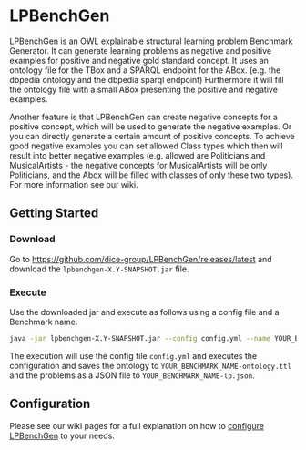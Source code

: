 # LPBenchGen

LPBenchGen is an OWL explainable structural learning problem Benchmark Generator.
It can generate learning problems as negative and positive examples for positive and negative gold standard concept.
It uses an ontology file for the TBox and a SPARQL endpoint for the ABox. (e.g. the dbpedia ontology and the dbpedia sparql endpoint)
Furthermore it will fill the ontology file with a small ABox presenting the positive and negative examples.

Another feature is that LPBenchGen can create negative concepts for a positive concept, which will be used to generate the negative examples.
Or you can directly generate a certain amount of positive concepts.
To achieve good negative examples you can set allowed Class types which then will result into better negative examples (e.g. allowed are Politicians and MusicalArtists - the negative concepts for MusicalArtists will be only Politicians, and the Abox will be filled with classes of only these two types). 
For more information see our wiki.




## Getting Started

### Download

Go to https://github.com/dice-group/LPBenchGen/releases/latest and download the `lpbenchgen-X.Y-SNAPSHOT.jar` file.


### Execute

Use the downloaded jar and execute as follows using a config file and a Benchmark name.

```bash
java -jar lpbenchgen-X.Y-SNAPSHOT.jar --config config.yml --name YOUR_BENCHMARK_NAME
```

The execution will use the config file `config.yml` and executes the configuration and saves the ontology to `YOUR_BENCHMARK_NAME-ontology.ttl` and the problems as a JSON file
to `YOUR_BENCHMARK_NAME-lp.json`.

## Configuration

Please see our wiki pages for a full explanation on how to [configure LPBenchGen](https://github.com/dice-group/LPBenchGen/wiki/Configuration) to your needs.
